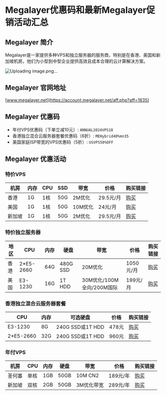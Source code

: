 # Megalayer优惠码和最新Megalayer促销活动汇总

## Megalayer 简介
Megalayer是一家提供多种VPS和独立服务器的服务商，特别是在香港、美国和新加坡机房。他们为小型到中型企业提供高效且成本合理的云计算解决方案。

![Uploading image.png…]()


## Megalayer 官网地址
[www.megalayer.net](https://account.megalayer.net/aff.php?aff=1835)

## Megalayer 优惠码
- 年付VPS优惠码（下单立减10元）: `ANNUAL2024VPS10`
- 香港独立混合云服务器套餐优惠码（6折）: `MEHybrid40%mn35`
- 美国家庭ISP带宽的VPS优惠码（5折）: `USVPS50%OFF`

## Megalayer 优惠活动

### 特价VPS

| 机房   | 内存 | CPU | SSD  | 带宽    | 价格    | 购买链接                                             |
|------|----|-----|------|-------|--------|----------------------------------------------------|
| 香港   | 1G | 1核 | 50G  | 2M优化 | 29.5元/月 | [购买](https://account.megalayer.net/aff.php?aff=1835&pid=77)  |
| 美国   | 1G | 1核 | 50G  | 10M优化 | 24元/月  | [购买](https://account.megalayer.net/aff.php?aff=1835&pid=229) |
| 新加坡 | 1G | 1核 | 50G  | 2M优化 | 29.5元/月 | [购买](https://account.megalayer.net/aff.php?aff=1835&pid=220) |

### 特价独立服务器

| 地区   | CPU          | 内存 | 硬盘     | 带宽                      | 价格     | 购买链接                                              |
|------|--------------|----|--------|-------------------------|---------|-----------------------------------------------------|
| 香港   | 2*E5-2660    | 64G | 480G SSD | 20M优化                   | 1050元/月 | [购买](https://account.megalayer.net/aff.php?aff=1835&pid=285) |
| 美国   | E3-1230      | 16G | 1T HDD  | 30M优化/100M全向/200M国际 | 199元/月  | [购买](https://account.megalayer.net/aff.php?aff=1835&pid=291) |

### 香港独立混合云服务器套餐

| CPU        | 内存 | 可选硬盘    | 价格   | 购买链接                                              |
|------------|----|----------|------|-----------------------------------------------------|
| E3-1230    | 8G  | 240G SSD或1T HDD | 478元 | [购买](https://account.megalayer.net/aff.php?aff=1835&pid=203) |
| 2*E5-2660  | 32G | 240G SSD或1T HDD | 960元 | [购买](https://account.megalayer.net/aff.php?aff=1835&pid=206) |

### 年付VPS

| 机房   | CPU  | 内存 | 硬盘  | 带宽        | 价格   | 购买链接                                              |
|------|-----|----|------|-----------|------|-----------------------------------------------------|
| 圣何塞 | 单核  | 1GB | 50GB | 10M CN2    | 189元/年 | [购买](https://account.megalayer.net/aff.php?aff=1835&pid=228) |
| 新加坡 | 双核  | 2GB | 50GB | 3M优化带宽   | 289元/年 | [购买](https://account.megalayer.net/aff.php?aff=1835&pid=275) |

